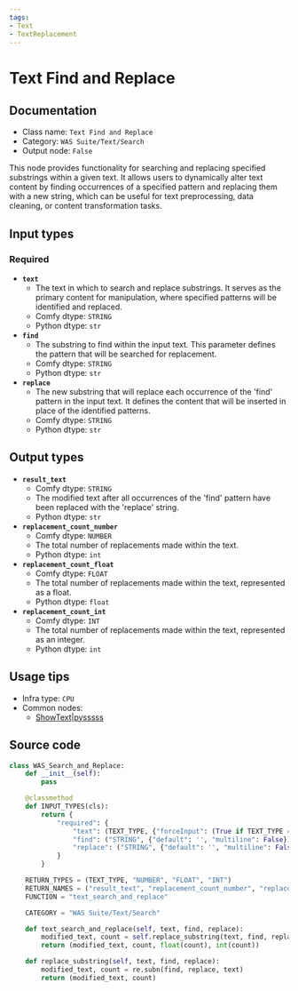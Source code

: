```yaml
---
tags:
- Text
- TextReplacement
---
```


# Text Find and Replace
## Documentation
- Class name: `Text Find and Replace`
- Category: `WAS Suite/Text/Search`
- Output node: `False`

This node provides functionality for searching and replacing specified substrings within a given text. It allows users to dynamically alter text content by finding occurrences of a specified pattern and replacing them with a new string, which can be useful for text preprocessing, data cleaning, or content transformation tasks.
## Input types
### Required
- **`text`**
    - The text in which to search and replace substrings. It serves as the primary content for manipulation, where specified patterns will be identified and replaced.
    - Comfy dtype: `STRING`
    - Python dtype: `str`
- **`find`**
    - The substring to find within the input text. This parameter defines the pattern that will be searched for replacement.
    - Comfy dtype: `STRING`
    - Python dtype: `str`
- **`replace`**
    - The new substring that will replace each occurrence of the 'find' pattern in the input text. It defines the content that will be inserted in place of the identified patterns.
    - Comfy dtype: `STRING`
    - Python dtype: `str`
## Output types
- **`result_text`**
    - Comfy dtype: `STRING`
    - The modified text after all occurrences of the 'find' pattern have been replaced with the 'replace' string.
    - Python dtype: `str`
- **`replacement_count_number`**
    - Comfy dtype: `NUMBER`
    - The total number of replacements made within the text.
    - Python dtype: `int`
- **`replacement_count_float`**
    - Comfy dtype: `FLOAT`
    - The total number of replacements made within the text, represented as a float.
    - Python dtype: `float`
- **`replacement_count_int`**
    - Comfy dtype: `INT`
    - The total number of replacements made within the text, represented as an integer.
    - Python dtype: `int`
## Usage tips
- Infra type: `CPU`
- Common nodes:
    - [ShowText|pysssss](../../ComfyUI-Custom-Scripts/Nodes/ShowText|pysssss.md)



## Source code
```python
class WAS_Search_and_Replace:
    def __init__(self):
        pass

    @classmethod
    def INPUT_TYPES(cls):
        return {
            "required": {
                "text": (TEXT_TYPE, {"forceInput": (True if TEXT_TYPE == 'STRING' else False)}),
                "find": ("STRING", {"default": '', "multiline": False}),
                "replace": ("STRING", {"default": '', "multiline": False}),
            }
        }

    RETURN_TYPES = (TEXT_TYPE, "NUMBER", "FLOAT", "INT")
    RETURN_NAMES = ("result_text", "replacement_count_number", "replacement_count_float", "replacement_count_int")
    FUNCTION = "text_search_and_replace"

    CATEGORY = "WAS Suite/Text/Search"

    def text_search_and_replace(self, text, find, replace):
        modified_text, count = self.replace_substring(text, find, replace)
        return (modified_text, count, float(count), int(count))

    def replace_substring(self, text, find, replace):
        modified_text, count = re.subn(find, replace, text)
        return (modified_text, count)

```
